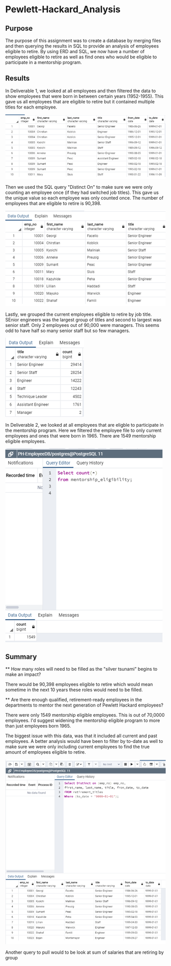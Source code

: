 # Pewlett-Hackard_Analysis

## Purpose
The purpose of this assignment was to create a database by merging files and then querying the results in SQL to provide an analysis of employees eligible to retire. By using ERD and SQL, we now have a number of employees eligible to retire as well as find ones who would be eligible to participate in a mentorship program. 

## Results
In Deliverable 1, we looked at all employees and then filtered the data to show employees that were born in between certain years (1952-1955). This gave us all employees that are eligible to retire but it contained multiple titles for each employee.

 ![](Resources/retirement_titles.PNG)

Then we used the SQL query "Distinct On" to make sure we were only counting an employee once (if they had switched job titles). This gave us the unique value so each employee was only counted once. The number of employees that are eligible to retire is 90,398. 

 ![](Resources/unique_titles.PNG)
 
 Lastly, we grouped the current employees eligible to retire by job title. SEnior engineers was the largest group of titles and second to largest was senior staff. Only 2 employees out of 90,000 were managers. This seems odd to have half so many senior staff but so few managers.

 ![](Resources/retiring_titles.PNG)

 In Deliverable 2, we looked at all employees that are eligble to participate in the mentorship program. Here we filtered the employee file to only current employees and ones that were born in 1965. There are 1549 mentorship eligible employees. 
 
 ![](Resources/mentorship-eligibility.PNG)
 
 ## Summary
 
 ** How many roles will need to be filled as the "silver tsunami" begins to make an impact?
 
 There would be 90,398 employees eligible to retire which would mean sometime in the next 10 years these roles would need to be filled. 
 
 ** Are there enough qualified, retirement-ready employees in the departments to mentor the next generation of Pewlett Hackard employees?
 
 There were only 1549 mentorship eligible employees. This is out of 70,0000 employees. I'd suggest widening the mentorship eligible program to more than just employees born 1965.
 
 The biggest issue with this data, was that it included all current and past employees. A better analysis would have been to filter by to-date as well to make sure we were only including current employees to find the true amount of employees eligible to retire. 
 
  ![](Resources/queryforactualemployees.PNG)

 
 Another query to pull would to be look at sum of salaries that are retiring by group
 
 
  


